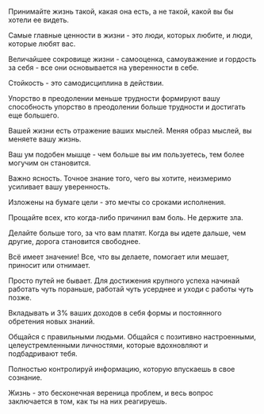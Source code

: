 Принимайте жизнь такой, какая она есть, а не такой, какой вы бы хотели ее видеть.

Самыe главныe ценности в жизни - это люди, которых любите, и люди, которые любят вас.

Величайшее сокровище жизни - самооценка, самоуважение и гордость за себя - все они основывается на уверенности в себе.

Стойкость - это самодисциплина в действии.

Упорство в преодолении меньше трудности формируют вашу способность упорство в преодолении больше трудности и достигать ещe большего.

Вашей жизни есть отражение ваших мыслей. Меняя образ мыслей, вы меняете вашу жизнь.

Ваш ум подобен мышце - чем больше вы им пользуетесь, тем более могучим он становится.

Важно ясность. Точное знание того, чего вы хотите, неизмеримо усиливает вашу уверенность.

Изложены на бумаге цели - это мечты со сроками исполнения.

Прощайте всех, кто когда-либо причинил вам боль. Не держите зла.

Делайте больше того, за что вам платят. Когда вы идете дальше, чем другие, дорога становится свободнее.

Всё имеет значение! Все, что вы делаете, помогает или мешает, приносит или отнимает.

Просто путей не бывает. Для достижения крупного успеха начинай работать чуть пораньше, работай чуть усерднее и уходи с работы чуть позже.

Вкладывать и 3% ваших доходов в себя формы и постоянного обретения новых знаний.

Общайся с правильными людьми. Общайся с позитивно настроенными, целеустремленными личностями, которые вдохновляют и подбадривают тебя.

Полностью контролируй информацию, которую впускаешь в свое сознание.

Жизнь  - это бесконечная вереница проблем, и весь вопрос заключается в том, как ты на них реагируешь.


